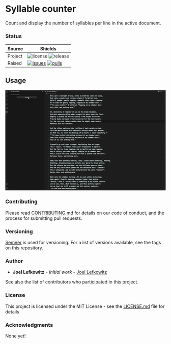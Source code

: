 # Syllable counter

Count and display the number of syllables per line in the active document.

### Status

| Source     | Shields                                                        |
| ---------- | -------------------------------------------------------------- |
| Project    | ![license][license] ![release][release]                        |
| Raised     | [![issues][issues]][issues_link] [![pulls][pulls]][pulls_link] |

## Usage

![Example usage][example_gif]

### Contributing

Please read [CONTRIBUTING.md](https://github.com/JoelLefkowitz/syllable-counter/blob/master/CONTRIBUTING.md) for details on our code of conduct, and the process for submitting pull requests.

### Versioning

[SemVer](http://semver.org/) is used for versioning. For a list of versions available, see the tags on this repository.

### Author

- **Joel Lefkowitz** - _Initial work_ - [Joel Lefkowitz](https://github.com/JoelLefkowitz)

See also the list of contributors who participated in this project.

### License

This project is licensed under the MIT License - see the [LICENSE.md](https://github.com/JoelLefkowitz/syllable-counter/blob/master/LICENSE.md) file for details

### Acknowledgments

None yet!

<!--- Table links --->

[license]: https://img.shields.io/github/license/joellefkowitz/syllable-counter
[release]: https://img.shields.io/github/v/tag/joellefkowitz/syllable-counter

[issues]: https://img.shields.io/github/issues/joellefkowitz/syllable-counter "Issues"
[issues_link]: https://github.com/JoelLefkowitz/syllable-counter/issues

[pulls]: https://img.shields.io/github/issues-pr/joellefkowitz/syllable-counter "Pull requests"
[pulls_link]: https://github.com/JoelLefkowitz/syllable-counter/pulls

[example_gif]: https://github.com/JoelLefkowitz/syllable-counter/blob/master/example.gif "Example usage"
